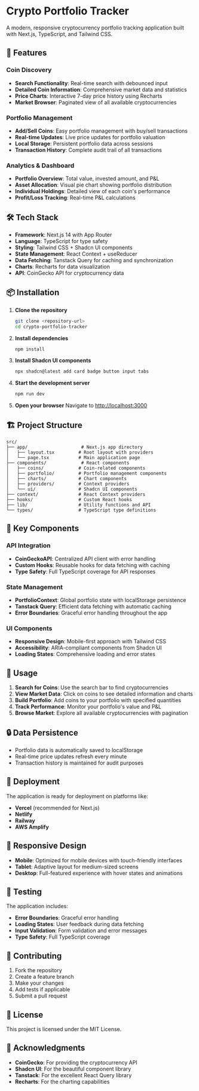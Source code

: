# Crypto Portfolio Tracker

A modern, responsive cryptocurrency portfolio tracking application built with Next.js, TypeScript, and Tailwind CSS.

## 🚀 Features

### Coin Discovery

- **Search Functionality**: Real-time search with debounced input
- **Detailed Coin Information**: Comprehensive market data and statistics
- **Price Charts**: Interactive 7-day price history using Recharts
- **Market Browser**: Paginated view of all available cryptocurrencies

### Portfolio Management

- **Add/Sell Coins**: Easy portfolio management with buy/sell transactions
- **Real-time Updates**: Live price updates for portfolio valuation
- **Local Storage**: Persistent portfolio data across sessions
- **Transaction History**: Complete audit trail of all transactions

### Analytics & Dashboard

- **Portfolio Overview**: Total value, invested amount, and P&L
- **Asset Allocation**: Visual pie chart showing portfolio distribution
- **Individual Holdings**: Detailed view of each coin's performance
- **Profit/Loss Tracking**: Real-time P&L calculations

## 🛠️ Tech Stack

- **Framework**: Next.js 14 with App Router
- **Language**: TypeScript for type safety
- **Styling**: Tailwind CSS + Shadcn UI components
- **State Management**: React Context + useReducer
- **Data Fetching**: Tanstack Query for caching and synchronization
- **Charts**: Recharts for data visualization
- **API**: CoinGecko API for cryptocurrency data

## 📦 Installation

1. **Clone the repository**

   ```bash
   git clone <repository-url>
   cd crypto-portfolio-tracker
   ```

2. **Install dependencies**

   ```bash
   npm install
   ```

3. **Install Shadcn UI components**

   ```bash
   npx shadcn@latest add card badge button input tabs
   ```

4. **Start the development server**

   ```bash
   npm run dev
   ```

5. **Open your browser**
   Navigate to [http://localhost:3000](http://localhost:3000)

## 🏗️ Project Structure

```
src/
├── app/                    # Next.js app directory
│   ├── layout.tsx         # Root layout with providers
│   └── page.tsx           # Main application page
├── components/             # React components
│   ├── coins/             # Coin-related components
│   ├── portfolio/         # Portfolio management components
│   ├── charts/            # Chart components
│   ├── providers/         # Context providers
│   └── ui/                # Shadcn UI components
├── context/               # React Context providers
├── hooks/                 # Custom React hooks
├── lib/                   # Utility functions and API
└── types/                 # TypeScript type definitions
```

## 🔧 Key Components

### API Integration

- **CoinGeckoAPI**: Centralized API client with error handling
- **Custom Hooks**: Reusable hooks for data fetching with caching
- **Type Safety**: Full TypeScript coverage for API responses

### State Management

- **PortfolioContext**: Global portfolio state with localStorage persistence
- **Tanstack Query**: Efficient data fetching with automatic caching
- **Error Boundaries**: Graceful error handling throughout the app

### UI Components

- **Responsive Design**: Mobile-first approach with Tailwind CSS
- **Accessibility**: ARIA-compliant components from Shadcn UI
- **Loading States**: Comprehensive loading and error states

## 🎯 Usage

1. **Search for Coins**: Use the search bar to find cryptocurrencies
2. **View Market Data**: Click on coins to see detailed information and charts
3. **Build Portfolio**: Add coins to your portfolio with specified quantities
4. **Track Performance**: Monitor your portfolio's value and P&L
5. **Browse Market**: Explore all available cryptocurrencies with pagination

## 🔒 Data Persistence

- Portfolio data is automatically saved to localStorage
- Real-time price updates refresh every minute
- Transaction history is maintained for audit purposes

## 🚀 Deployment

The application is ready for deployment on platforms like:

- **Vercel** (recommended for Next.js)
- **Netlify**
- **Railway**
- **AWS Amplify**

## 📱 Responsive Design

- **Mobile**: Optimized for mobile devices with touch-friendly interfaces
- **Tablet**: Adaptive layout for medium-sized screens
- **Desktop**: Full-featured experience with hover states and animations

## 🧪 Testing

The application includes:

- **Error Boundaries**: Graceful error handling
- **Loading States**: User feedback during data fetching
- **Input Validation**: Form validation and error messages
- **Type Safety**: Full TypeScript coverage

## 🤝 Contributing

1. Fork the repository
2. Create a feature branch
3. Make your changes
4. Add tests if applicable
5. Submit a pull request

## 📄 License

This project is licensed under the MIT License.

## 🙏 Acknowledgments

- **CoinGecko**: For providing the cryptocurrency API
- **Shadcn UI**: For the beautiful component library
- **Tanstack**: For the excellent React Query library
- **Recharts**: For the charting capabilities
